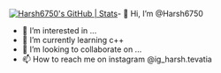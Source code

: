 [![Harsh6750's GitHub | Stats](https://stats.quine.sh/Harsh6750/github?theme=dark)](https://quine.sh?utm_source=widgets&utm_campaign=Harsh6750)- 
👋 Hi, I’m @Harsh6750
- 👀 I’m interested in ...
- 🌱 I’m currently learning c++
- 💞️ I’m looking to collaborate on ...
- 📫 How to reach me on instagram @ig_harsh.tevatia

<!---
Harsh6750/Harsh6750 is a ✨ special ✨ repository because its `README.md` (this file) appears on your GitHub profile.
You can click the Preview link to take a look at your changes.
--->
